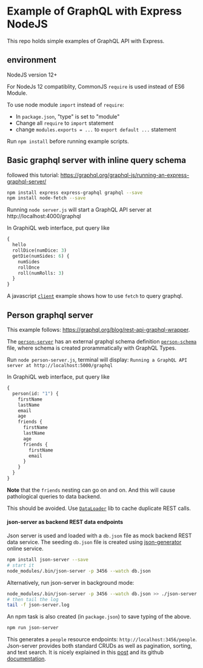 # Example of GraphQL with Express NodeJS


This repo holds simple examples of GraphQL API with Express.

## environment

NodeJS version 12+

For NodeJs 12 compatiblity, CommonJS `require` is used instead of ES6 Module.

To use node module `import` instead of `require`:
- In `package.json`, "type" is set to "module"
- Change all `require` to `import` statement
- change `modules.exports = ...` to `export default ...` statement

Run `npm install` before running example scripts.

## Basic graphql server with inline query schema

followed this tutorial:
https://graphql.org/graphql-js/running-an-express-graphql-server/

```sh
npm install express express-graphql graphql --save
npm install node-fetch --save
```

Running `node server.js` will start a GraphQL API server at http://localhost:4000/graphql

In GraphiQL web interface, put query like 
```graphql
{
  hello
  rollDice(numDice: 3)
  getDie(numSides: 6) {
    numSides
    rollOnce
    roll(numRolls: 3)
  }
}
```

A javascript [`client`](./client.js) example shows how to use `fetch` to query graphql.


## Person graphql server

This example follows: https://graphql.org/blog/rest-api-graphql-wrapper.

The [`person-server`](./person-server.js) has an external graphql schema 
definition [`person-schema`](./person-schema.js) file, 
where schema is created prorammatically with GraphQL Types.

Run `node person-server.js`, terminal will display:
`Running a GraphQL API server at http://localhost:5000/graphql`

In GraphiQL web interface, put query like
```graphql
{
  person(id: "1") {
    firstName
    lastName
    email
    age
    friends {
      firstName
      lastName
      age
      friends {
        firstName
        email
      }
    }
  }
}
```

**Note** that the `friends` nesting can go on and on.
And this will cause pathological queries to data backend.

This should be avoided. 
Use [`DataLoader`](https://github.com/graphql/dataloader) lib to cache duplicate REST calls.


#### json-server as backend REST data endpoints

Json server is used and loaded with a `db.json` file as mock backend REST data service.
The seeding `db.json` file is created using [json-generator](https://www.json-generator.com/) online service.

```bash
npm install json-server --save
# start it
node_modules/.bin/json-server -p 3456 --watch db.json
```

Alternatively, run json-server in background mode:
```bash
node_modules/.bin/json-server -p 3456 --watch db.json >> ./json-server.log 2>&1 </dev/null &
# then tail the log
tail -f json-server.log
```

An npm task is also created (in `package.json`) to save typing of the above.
```bash
npm run json-server
```

This generates a `people` resource endpoints: `http://localhost:3456/people`.
Json-server provides both standard CRUDs as well as pagination, sorting, and text search. 
It is nicely explained in this [post](https://blog.eleven-labs.com/en/json-server/) 
and its github [documentation](https://github.com/typicode/json-server).




